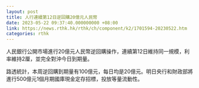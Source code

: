```yaml
---
layout: post
title: 人行連續第12日逆回購20億元人民幣
date: 2023-05-22 09:37:40.000000000 +08:00
link: https://news.rthk.hk/rthk/ch/component/k2/1701594-20230522.htm
categories: rthk
---
```


人民銀行公開市場進行20億元人民幣逆回購操作，連續第12日維持同一規模，利率維持2厘，並完全對沖今日到期量。

路透統計，本周逆回購到期量有100億元，每日均是20億元。明日央行和財政部將進行500億元1個月期國庫現金定存招標，投放等量流動性。
